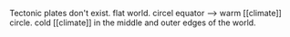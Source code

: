 Tectonic plates don't exist.
flat world.
circel equator --> warm [[climate]] circle.
cold [[climate]] in the middle and outer edges of the world.
